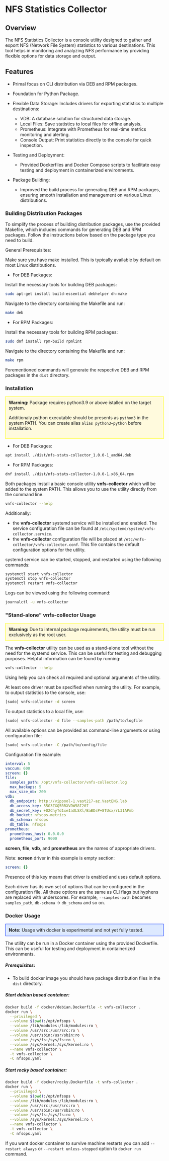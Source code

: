 # NFS Statistics Collector

## Overview
The NFS Statistics Collector is a console utility designed to gather and export NFS (Network File System) statistics to various destinations.
This tool helps in monitoring and analyzing NFS performance by providing flexible options for data storage and output.

## Features
- Primal focus on CLI distribution via DEB and RPM packages.
- Foundation for Python Package.
- Flexible Data Storage: Includes drivers for exporting statistics to multiple destinations:
    - VDB: A database solution for structured data storage.
    - Local Files: Save statistics to local files for offline analysis.
    - Prometheus: Integrate with Prometheus for real-time metrics monitoring and alerting.
    - Console Output: Print statistics directly to the console for quick inspection.

- Testing and Deployment:
  - Provided Dockerfiles and Docker Compose scripts to facilitate easy testing and deployment in containerized environments.
- Package Building:
  - Improved the build process for generating DEB and RPM packages, ensuring smooth installation and management on various Linux distributions.


### Building Distribution Packages
To simplify the process of building distribution packages, use the provided Makefile, which includes commands for generating DEB and RPM packages. Follow the instructions below based on the package type you need to build.

General Prerequisites:

Make sure you have make installed. This is typically available by default on most Linux distributions.
- For DEB Packages:

Install the necessary tools for building DEB packages:
```bash
sudo apt-get install build-essential debhelper dh-make
```
Navigate to the directory containing the Makefile and run:
```bash
make deb
```

- For RPM Packages:

Install the necessary tools for building RPM packages:
```bash
sudo dnf install rpm-build rpmlint
```
Navigate to the directory containing the Makefile and run:
```bash
make rpm
```

Forementioned commands will generate the respective DEB and RPM packages in the `dist` directory.

### Installation

<div style="border: 1px solid yellow; background-color: #fffadd; padding: 10px; margin: 10px 0;">
  <strong>Warning:</strong> 
Package requires python3.9 or above istalled on the target system.

Additionaly python executable should be presents as `python3` in the system PATH.
You can create alias `alias python3=python` before installation.
</div>

- For DEB Packages:
```bash
apt install ./dist/nfs-stats-collector_1.0.0-1_amd64.deb 
```

- For RPM Packages:
```bash
dnf install ./dist/nfs-stats-collector-1.0.0-1.x86_64.rpm
```

Both packages install a basic console utility **vnfs-collector** which will be added to the system PATH. This allows you to use the utility directly from the command line.
```bash
vnfs-collector --help
```

Additionally:
- the **vnfs-collector** systemd service will be installed and enabled. The service configuration file can be found at `/etc/systemd/system/vnfs-collector.service`.
- the **vnfs-collector** configuration file will be placed at `/etc/vnfs-collector/vnfs-collector.conf`. This file contains the default configuration options for the utility.

systemd service can be started, stopped, and restarted using the following commands:
```bash
systemctl start vnfs-collector
systemctl stop vnfs-collector
systemctl restart vnfs-collector
```

Logs can be viewed using the following command:
```bash
journalctl -u vnfs-collector
```

### "Stand-alone" vnfs-collector Usage
<div style="border: 1px solid yellow; background-color: #fffadd; padding: 10px; margin: 10px 0;">
  <strong>Warning:</strong> 
Due to internal package requirements, the utility must be run exclusively as the root user.
</div>

The **vnfs-collector** utility can be used as a stand-alone tool without the need for the systemd service. This can be useful for testing and debugging purposes.
Helpful information can be found by running:
```bash
vnfs-collector --help
```
Using help you can check all required and optional arguments of the utility.

At least one driver must be specified when running the utility. For example, to output statistics to the console, use:
```bash
[sudo] vnfs-collector -d screen
```

To output statistics to a local file, use:
```bash
[sudo] vnfs-collector -d file --samples-path /path/to/logfile
```

All available options can be provided as command-line arguments or using configuration file:
```bash
[sudo] vnfs-collector -C /path/to/config/file
```
Configuration file example:
```yaml
interval: 5
vaccum: 600
screen: {}
file:
  samples_path: /opt/vnfs-collector/vnfs-collector.log
  max_backups: 5
  max_size_mb: 200
vdb:
  db_endpoint: http://vippool-1.vast217-az.VastENG.lab
  db_access_key: 55G3ZXQ5RRXVDW58I207
  db_secret_key: +D2ChyTd1xeIaULSXl/BaBDsP+8TUsx/rL31APmb
  db_bucket: nfsops-metrics
  db_schema: nfsops
  db_table: nfsops
prometheus:
  prometheus_host: 0.0.0.0
  prometheus_port: 9000
```

**screen**, **file**, **vdb**, and **prometheus** are the names of appropriate drivers.

Note: **screen** driver in this example is empty section:
```yaml
screen: {}
```
Presence of this key means that driver is enabled and uses default options.

Each driver has its own set of options that can be configured in the configuration file.
All these options are the same as CLI flags but hyphens are replaced with underscores.
For example, `--samples-path` becomes `samples_path`, `db-schema` -> `db_schema` and so on.

### Docker Usage
<div style="border: 1px solid #002aff; background-color: #dde9ff; padding: 10px; margin: 10px 0;">
  <strong>Note:</strong> 
Usage with docker is experimental and not yet fully tested.
</div>

The utility can be run in a Docker container using the provided Dockerfile. This can be useful for testing and deployment in containerized environments.
##### Prerequisites:
- To build docker image you should have package distribution files in the `dist` directory.
##### Start debian based container:
```bash
docker build -f docker/debian.Dockerfile -t vnfs-collector .
docker run \
  --privileged \
  --volume $(pwd):/opt/nfsops \
  --volume /lib/modules:/lib/modules:ro \
  --volume /usr/src:/usr/src:ro \
  --volume /usr/sbin:/usr/sbin:ro \
  --volume /sys/fs:/sys/fs:ro \
  --volume /sys/kernel:/sys/kernel:ro \
  --name vnfs-collector \
  -t vnfs-collector \
  -C nfsops.yaml
```

##### Start rocky based container:
```bash
docker build -f docker/rocky.Dockerfile -t vnfs-collector .
docker run \
  --privileged \
  --volume $(pwd):/opt/nfsops \
  --volume /lib/modules:/lib/modules:ro \
  --volume /usr/src:/usr/src:ro \
  --volume /usr/sbin:/usr/sbin:ro \
  --volume /sys/fs:/sys/fs:ro \
  --volume /sys/kernel:/sys/kernel:ro \
  --name vnfs-collector \
  -t vnfs-collector \
  -C nfsops.yaml
```

If you want docker container to survive machine restarts
you can add `--restart always` or `--restart unless-stopped` option to `docker run` command.
